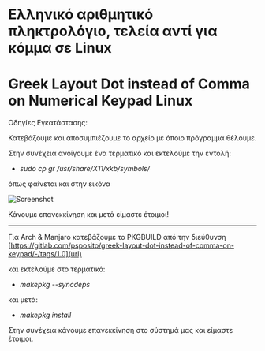 # Ελληνικό αριθμητικό πληκτρολόγιο, τελεία αντί για κόμμα σε Linux
# Greek Layout Dot instead of Comma on Numerical Keypad Linux

Οδηγίες Εγκατάστασης:

Κατεβάζουμε και αποσυμπιέζουμε το αρχείο με όποιο πρόγραμμα θέλουμε.

Στην συνέχεια ανοίγουμε ένα τερματικό και εκτελούμε την εντολή:
 

* *sudo cp gr /usr/share/X11/xkb/symbols/* 

όπως φαίνεται και στην εικόνα 

![Screenshot](https://i.imgur.com/74FBGUW.png)

Κάνουμε επανεκκίνηση και μετά είμαστε έτοιμοι!

-------------------------------------------------------------------------------

Για Arch & Manjaro κατεβάζουμε το PKGBUILD από την διεύθυνση [https://gitlab.com/psposito/greek-layout-dot-instead-of-comma-on-keypad/-/tags/1.0](url)

και εκτελούμε στο τερματικό:


* *makepkg --syncdeps* 

και μετά:


* *makepkg install* 

Στην συνέχεια κάνουμε επανεκκίνηση στο σύστημά μας και είμαστε έτοιμοι.
